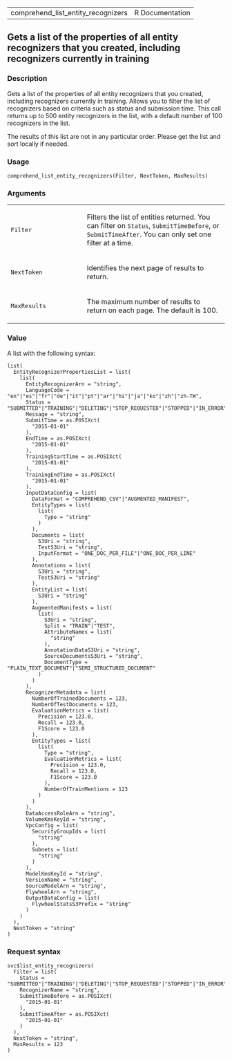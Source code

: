 <table style="width: 100%;">
<tbody>
<tr class="odd">
<td>comprehend_list_entity_recognizers</td>
<td style="text-align: right;">R Documentation</td>
</tr>
</tbody>
</table>

## Gets a list of the properties of all entity recognizers that you created, including recognizers currently in training

### Description

Gets a list of the properties of all entity recognizers that you
created, including recognizers currently in training. Allows you to
filter the list of recognizers based on criteria such as status and
submission time. This call returns up to 500 entity recognizers in the
list, with a default number of 100 recognizers in the list.

The results of this list are not in any particular order. Please get the
list and sort locally if needed.

### Usage

    comprehend_list_entity_recognizers(Filter, NextToken, MaxResults)

### Arguments

<table>
<colgroup>
<col style="width: 35%" />
<col style="width: 65%" />
</colgroup>
<tbody>
<tr class="odd">
<td><code
id="comprehend_list_entity_recognizers_:_Filter">Filter</code></td>
<td><p>Filters the list of entities returned. You can filter on
<code>Status</code>, <code>SubmitTimeBefore</code>, or
<code>SubmitTimeAfter</code>. You can only set one filter at a
time.</p></td>
</tr>
<tr class="even">
<td><code
id="comprehend_list_entity_recognizers_:_NextToken">NextToken</code></td>
<td><p>Identifies the next page of results to return.</p></td>
</tr>
<tr class="odd">
<td><code
id="comprehend_list_entity_recognizers_:_MaxResults">MaxResults</code></td>
<td><p>The maximum number of results to return on each page. The default
is 100.</p></td>
</tr>
</tbody>
</table>

### Value

A list with the following syntax:

    list(
      EntityRecognizerPropertiesList = list(
        list(
          EntityRecognizerArn = "string",
          LanguageCode = "en"|"es"|"fr"|"de"|"it"|"pt"|"ar"|"hi"|"ja"|"ko"|"zh"|"zh-TW",
          Status = "SUBMITTED"|"TRAINING"|"DELETING"|"STOP_REQUESTED"|"STOPPED"|"IN_ERROR"|"TRAINED"|"TRAINED_WITH_WARNING",
          Message = "string",
          SubmitTime = as.POSIXct(
            "2015-01-01"
          ),
          EndTime = as.POSIXct(
            "2015-01-01"
          ),
          TrainingStartTime = as.POSIXct(
            "2015-01-01"
          ),
          TrainingEndTime = as.POSIXct(
            "2015-01-01"
          ),
          InputDataConfig = list(
            DataFormat = "COMPREHEND_CSV"|"AUGMENTED_MANIFEST",
            EntityTypes = list(
              list(
                Type = "string"
              )
            ),
            Documents = list(
              S3Uri = "string",
              TestS3Uri = "string",
              InputFormat = "ONE_DOC_PER_FILE"|"ONE_DOC_PER_LINE"
            ),
            Annotations = list(
              S3Uri = "string",
              TestS3Uri = "string"
            ),
            EntityList = list(
              S3Uri = "string"
            ),
            AugmentedManifests = list(
              list(
                S3Uri = "string",
                Split = "TRAIN"|"TEST",
                AttributeNames = list(
                  "string"
                ),
                AnnotationDataS3Uri = "string",
                SourceDocumentsS3Uri = "string",
                DocumentType = "PLAIN_TEXT_DOCUMENT"|"SEMI_STRUCTURED_DOCUMENT"
              )
            )
          ),
          RecognizerMetadata = list(
            NumberOfTrainedDocuments = 123,
            NumberOfTestDocuments = 123,
            EvaluationMetrics = list(
              Precision = 123.0,
              Recall = 123.0,
              F1Score = 123.0
            ),
            EntityTypes = list(
              list(
                Type = "string",
                EvaluationMetrics = list(
                  Precision = 123.0,
                  Recall = 123.0,
                  F1Score = 123.0
                ),
                NumberOfTrainMentions = 123
              )
            )
          ),
          DataAccessRoleArn = "string",
          VolumeKmsKeyId = "string",
          VpcConfig = list(
            SecurityGroupIds = list(
              "string"
            ),
            Subnets = list(
              "string"
            )
          ),
          ModelKmsKeyId = "string",
          VersionName = "string",
          SourceModelArn = "string",
          FlywheelArn = "string",
          OutputDataConfig = list(
            FlywheelStatsS3Prefix = "string"
          )
        )
      ),
      NextToken = "string"
    )

### Request syntax

    svc$list_entity_recognizers(
      Filter = list(
        Status = "SUBMITTED"|"TRAINING"|"DELETING"|"STOP_REQUESTED"|"STOPPED"|"IN_ERROR"|"TRAINED"|"TRAINED_WITH_WARNING",
        RecognizerName = "string",
        SubmitTimeBefore = as.POSIXct(
          "2015-01-01"
        ),
        SubmitTimeAfter = as.POSIXct(
          "2015-01-01"
        )
      ),
      NextToken = "string",
      MaxResults = 123
    )
